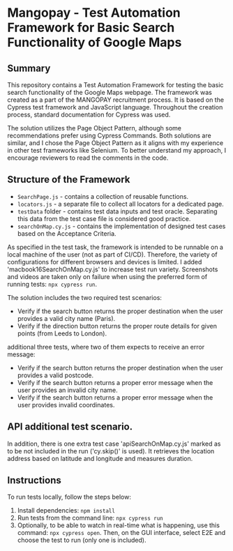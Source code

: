 # Mangopay - Test Automation Framework for Basic Search Functionality of Google Maps

## Summary

This repository contains a Test Automation Framework for testing the basic search functionality of the Google Maps webpage. The framework was created as a part of the MANGOPAY recruitment process. It is based on the Cypress test framework and JavaScript language. Throughout the creation process, standard documentation for Cypress was used.

The solution utilizes the Page Object Pattern, although some recommendations prefer using Cypress Commands. Both solutions are similar, and I chose the Page Object Pattern as it aligns with my experience in other test frameworks like Selenium. To better understand my approach, I encourage reviewers to read the comments in the code.

## Structure of the Framework

- `SearchPage.js` - contains a collection of reusable functions.
- `locators.js` - a separate file to collect all locators for a dedicated page.
- `testData` folder - contains test data inputs and test oracle. Separating this data from the test case file is considered good practice.
- `searchOnMap.cy.js` - contains the implementation of designed test cases based on the Acceptance Criteria.

As specified in the test task, the framework is intended to be runnable on a local machine of the user (not as part of CI/CD). Therefore, the variety of configurations for different browsers and devices is limited. 
I added 'macbook16SearchOnMap.cy.js' to increase test run variety. Screenshots and videos are taken only on failure when using the preferred form of running tests: `npx cypress run`.

The solution includes the two required test scenarios:
- Verify if the search button returns the proper destination when the user provides a valid city name (Paris).
- Verify if the direction button returns the proper route details for given points (from Leeds to London).

additional three tests, where two of them expects to receive an error message:
- Verify if the search button returns the proper destination when the user provides a valid postcode.
- Verify if the search button returns a proper error message when the user provides an invalid city name.
- Verify if the search button returns a proper error message when the user provides invalid coordinates.

## API additional test scenario. 
In addition, there is one extra test case 'apiSearchOnMap.cy.js' marked as to be not included in the run ('cy.skip()' is used).
It retrieves the location address based on latitude and longitude and measures duration. 

## Instructions

To run tests locally, follow the steps below:

1. Install dependencies: `npm install`
2. Run tests from the command line: `npx cypress run`
3. Optionally, to be able to watch in real-time what is happening, use this command: `npx cypress open`. Then, on the GUI interface, select E2E and choose the test to run (only one is included).

